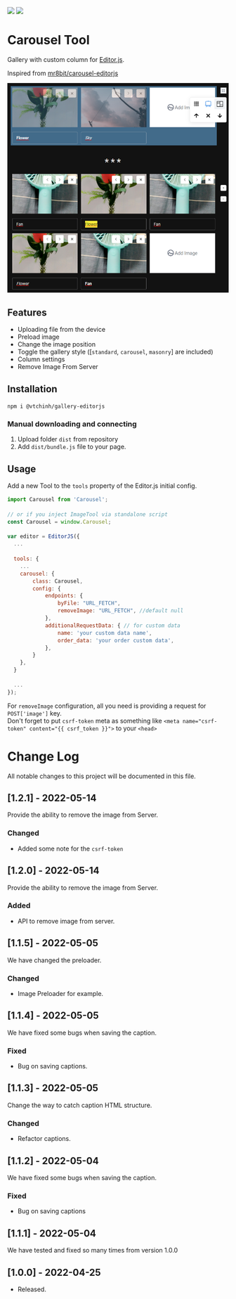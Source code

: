 ![](https://badgen.net/badge/Editor.js/v2.0/blue) 
![](https://badgen.net/badge/Gallery-editorjs/v1.2.0/blue)

# Carousel Tool

Gallery with custom column for [Editor.js](https://editorjs.io).

Inspired from [mr8bit/carousel-editorjs](https://github.com/mr8bit/carousel-editorjs)

![](./img/preload.png)

## Features

- Uploading file from the device
- Preload image
- Change the image position
- Toggle the gallery style ([`standard`, `carousel`, `masonry`] are included)
- Column settings
- Remove Image From Server

## Installation

`npm i @vtchinh/gallery-editorjs`

### Manual downloading and connecting

1. Upload folder `dist` from repository
2. Add `dist/bundle.js` file to your page.

## Usage

Add a new Tool to the `tools` property of the Editor.js initial config.

```javascript
import Carousel from 'Carousel';

// or if you inject ImageTool via standalone script
const Carousel = window.Carousel;
 
var editor = EditorJS({
  ...

  tools: {
    ...
    carousel: {
        class: Carousel,
        config: {
            endpoints: {
                byFile: "URL_FETCH",
                removeImage: "URL_FETCH", //default null
            },
            additionalRequestData: { // for custom data
                name: 'your custom data name',
                order_data: 'your order custom data',
            },
        }
    },
  }

  ...
});
```

For `removeImage` configuration, all you need is providing a request for `POST['image']` key.
<br>Don't forget to put `csrf-token` meta as something like `<meta name="csrf-token" content="{{ csrf_token }}">` to your `<head>`


# Change Log
All notable changes to this project will be documented in this file.

## [1.2.1] - 2022-05-14
  
Provide the ability to remove the image from Server.
 
### Changed

- Added some note for the `csrf-token`

## [1.2.0] - 2022-05-14
  
Provide the ability to remove the image from Server.
 
### Added

- API to remove image from server.

## [1.1.5] - 2022-05-05
  
We have changed the preloader.
 
### Changed

- Image Preloader for example.

## [1.1.4] - 2022-05-05
  
We have fixed some bugs when saving the caption.

### Fixed

- Bug on saving captions.

## [1.1.3] - 2022-05-05
  
Change the way to catch caption HTML structure.
 
### Changed

- Refactor captions.

## [1.1.2] - 2022-05-04
  
We have fixed some bugs when saving the caption.
 
### Fixed

- Bug on saving captions
 
## [1.1.1] - 2022-05-04
  
We have tested and fixed so many times from version 1.0.0
 
## [1.0.0] - 2022-04-25
 
- Released.
